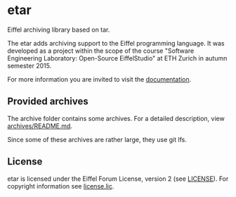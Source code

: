 # etar
Eiffel archiving library based on tar.

The etar adds archiving support to the Eiffel programming language. It was
developed as a project within the scope of the course "Software Engineering
Laboratory: Open-Source EiffelStudio" at ETH Zurich in autumn semester 2015.

For more information you are invited to visit the
[documentation](doc/README.md).

## Provided archives
The archive folder contains some archives. For a detailed description, view
[archives/README.md](archives/README.md).

Since some of these archives are rather large, they use git lfs.

## License
etar is licensed under the Eiffel Forum License, version 2 (see [LICENSE](LICENSE)).
For copyright information see [license.lic](license.lic).

